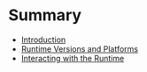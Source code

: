 # Summary

* [Introduction](README.md)
* [Runtime Versions and Platforms](runtime-versions-and-platforms.md)
* [Interacting with the Runtime](interacting-with-the-runtime.md)





